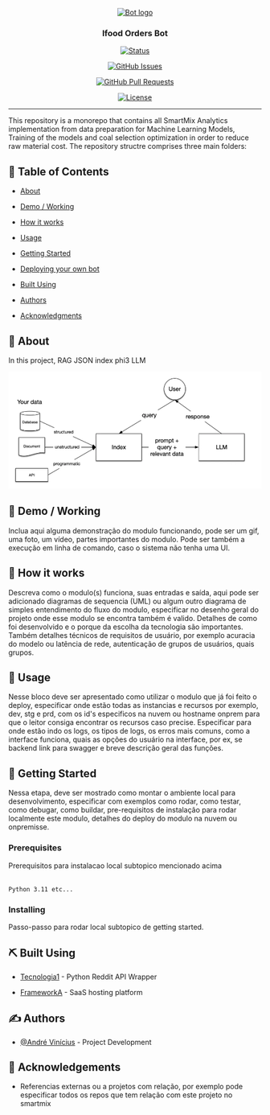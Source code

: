 <div align="center">

<p align="center">

  <a href="" rel="noopener">

<img width=300px height=150px src="https://www.neobyte.com.br/wp-content/uploads/2020/10/analytics.png" alt="Bot logo"></a>

</p>
 
<h3 align="center">Ifood Orders Bot</h3>

</div>
 
<div align="center">
 
  [![Status](https://img.shields.io/badge/status-active-success.svg)]()

  [![GitHub Issues](https://img.shields.io/github/issues/AndreViniNe/ifood-orders-bot.svg)](https://github.com/AndreViniNe/ifood-orders-bot/issues)

  [![GitHub Pull Requests](https://img.shields.io/github/issues-pr/AndreViniNe/ifood-orders-bot.svg)](https://github.com/AndreViniNe/ifood-orders-bot/pulls)

  [![License](https://img.shields.io/badge/license-MIT-blue.svg)](/LICENSE)
 
</div>
 
---
 
<p align="center">
 
This repository is a monorepo that contains all SmartMix Analytics implementation from data preparation for Machine Learning Models, Training of the models and coal selection optimization in order to reduce raw material cost. The repository structre comprises three main folders:
  

</p>
 
## 📝 Table of Contents

+ [About](#about)

+ [Demo / Working](#demo)

+ [How it works](#working)

+ [Usage](#usage)

+ [Getting Started](#getting_started)

+ [Deploying your own bot](#deployment)

+ [Built Using](#built_using)

+ [Authors](#authors)

+ [Acknowledgments](#acknowledgement)
 
## 🧐 About <a name = "about"></a>

In this project, RAG JSON index phi3 LLM

![About](/docs/images/llamaindex.webp)
 
## 🎥 Demo / Working

Inclua aqui alguma demonstração do modulo funcionando, pode ser um gif, uma foto, um vídeo, partes importantes do modulo. Pode ser também a execução em linha de comando, caso o sistema não tenha uma UI.
 
## 💭 How it works
 
Descreva como o modulo(s) funciona, suas entradas e saída, aqui pode ser adicionado diagramas de sequencia (UML) ou algum outro diagrama de simples entendimento do fluxo do modulo, especificar no desenho geral do projeto onde esse modulo se encontra também é valido. Detalhes de como foi desenvolvido e o porque da escolha da tecnologia são importantes. Também detalhes técnicos de requisitos de usuário, por exemplo acuracia do modelo ou latência de rede, autenticação de grupos de usuários, quais grupos.
 
## 🎈 Usage <a name = "usage"></a>
 
Nesse bloco deve ser apresentado como utilizar o modulo que já foi feito o deploy, especificar onde estão todas as instancias e recursos por exemplo, dev, stg e prd, com os id's especificos na nuvem ou hostname onprem para que o leitor consiga encontrar os recursos caso precise. Especificar para onde estão indo os logs, os tipos de logs, os erros mais comuns, como a interface funciona, quais as opções do usuário na interface, por ex, se backend link para swagger e breve descrição geral das funções.
 
 
## 🏁 Getting Started <a name = "getting_started"></a>

Nessa etapa, deve ser mostrado como montar o ambiente local para desenvolvimento, especificar com exemplos como rodar, como testar, como debugar, como buildar, pre-requisitos de instalação para rodar localmente este modulo, detalhes do deploy do modulo na nuvem ou onpremisse.
 
### Prerequisites
 
Prerequisitos para instalacao local subtopico mencionado acima
 
```

Python 3.11 etc...

```
 
### Installing
 
Passo-passo para rodar local subtopico de getting started.
 
 
## ⛏️ Built Using <a name = "built_using"></a>

+ [Tecnologia1](https://praw.readthedocs.io/en/latest/) - Python Reddit API Wrapper

+ [FrameworkA](https://www.heroku.com/) - SaaS hosting platform
 
## ✍️ Authors <a name = "authors"></a>

+ [@André Vinícius](andrevini.neves@gmail.com) - Project Development

 
## 🎉 Acknowledgements <a name = "acknowledgement"></a>
 
+ Referencias externas ou a projetos com relação, por exemplo pode especificar todos os repos que tem relação com este projeto no smartmix